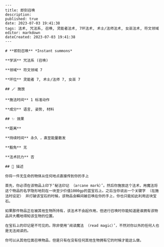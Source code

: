 
    ---
    title: 即刻召唤
    description: 
    published: true
    date: 2023-07-03 19:41:38
    tags: 法术, 咒法系, 召唤, 灵能者法术, 7环法术, 术士/法师法术, 女巫法术, 符文领域
    editor: markdown
    dateCreated: 2023-07-03 19:41:38
    ---

    # **即刻召唤** *Instant summons*

    **学派** 咒法系 (召唤) 

    **领域** 符文领域 7

    **环位** 灵能者 7, 术士/法师 7, 女巫 7

    ## 🪄 施放

    **施法时间** 1 标准动作

    **成分** 语言, 姿势, 材料

    ## ✨ 效果  

    **距离**   

    **持续时间** 永久 ，直至能量散发 

    **豁免** 无

    **法术抗力** 否

    ## 📖 描述

    你将一件无生命的物体从任何地点直接传到你的手上

    首先，你必须在该物品上印下‘秘法印记 （arcane mark）’。然后你施放这个法术，用魔法将这个物品的名字隐形地刻在一块至少价值1000gp的蓝宝石上。之后当你说出一个关键字 （在施法时设定） 并打破该宝石的时候，该物品会瞬间被召唤在你的手上，你也只能如此利用这块宝石。

    如果那件物品正在被其他生物所持有，该法术不会起作用，但进行召唤时你能知道是谁拥有该物品并大概地得知该生物的位置。

    在宝石上的印记是不可见的。除非使用‘阅读魔法 （read magic）’，不然对你以外的任何人也是无法阅读的。

    你可以从其他位面召唤物品，但是只有在没有任何其他生物拥有它的时候才能这么做。
    